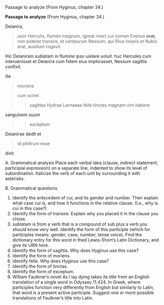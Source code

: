 Passage to analyze
(From Hyginus, chapter 34.)

**Passage to analyze**
(From Hyginus, chapter 34.)

Deianira, 
>uxor Herculis, 
flumen magnum, (great river)
cui nomen Evenus **erat**, 
non poterat transire, 
et centaurum Nessum, 
qui filius Ixionis et Nubis erat, 
auxilium rogavit. 



Hic Deianiram sublatam in flumine ipso uiolare uoluit. 
huc Hercules cum interuenisset et Deianira cum fidem eius implorasset, Nessum sagittis confixit.





ille 

> moriens

> cum sciret

>> sagittas Hydrae Lernaeae felle tinctas magnam vim habere

sanguinem suum 

>> exceptum 

Deianirae dedit et

> id philtrum esse

dixit


A. Grammatical analysis
Place each verbal idea (clause, indirect statement, participial expression) on a separate line, indented to show its level of subordination. 
Italicize the verb of each unit by surrounding it with asterisks.

B. Grammatical questions
1. Identify the antecedent of cui, and its gender and number. Then explain what case cui is, and how it functions in the relative clause. (I.e., why is cui in this case?)
2. Identify the form of transire. Explain why you placed it in the clause you chose.
3. sublatam is from a verb that is a compound of sub plus a verb you should know very well. Identify the form of this participle (which for participles means: gender, case, number, tense voice). Find the dictionary entry for this word in thed Lewis-Short’s Latin Dictionary, and give its URN here.
4. Identify the form of sagittis. Why does Hyginus use this case?
5. Identify the form of moriens.
6. Identify felle. Why does Hyginus use this case?
7. Identify the form of tinctas.
8. Identify the form of exceptum.
9. William Faulkner’s novel As I lay dying takes its title from an English translation of a single word in Odyssey 11.424. 
In Greek, where participles function very differently from English but similarly to Latin, that word is a present active participle. 
Suggest one or more possible translations of Faulkner’s title into Latin.
